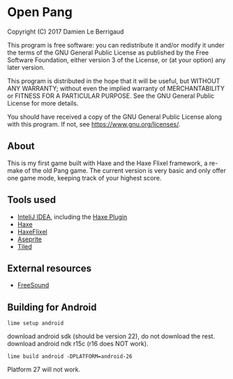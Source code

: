 # Open Pang

Copyright (C) 2017  Damien Le Berrigaud

This program is free software: you can redistribute it and/or modify
it under the terms of the GNU General Public License as published by
the Free Software Foundation, either version 3 of the License, or
(at your option) any later version.

This program is distributed in the hope that it will be useful,
but WITHOUT ANY WARRANTY; without even the implied warranty of
MERCHANTABILITY or FITNESS FOR A PARTICULAR PURPOSE.  See the
GNU General Public License for more details.

You should have received a copy of the GNU General Public License
along with this program.  If not, see <https://www.gnu.org/licenses/>.

## About

This is my first game built with Haxe and the Haxe Flixel framework, a re-make of the old Pang game.
The current version is very basic and only offer one game mode, keeping track of your highest score.

## Tools used

* [InteliJ IDEA](https://www.jetbrains.com/idea/), including the [Haxe Plugin](http://intellij-haxe.org/)
* [Haxe](https://haxe.org/)
* [HaxeFlixel](http://haxeflixel.com/)
* [Aseprite](https://www.aseprite.org/)
* [Tiled](http://www.mapeditor.org/)

## External resources

* [FreeSound](https://freesound.org/)

## Building for Android

```
lime setup android
```

download android sdk (should be version 22), do not download the rest.
download android ndk r15c (r16 does NOT work).

```
lime build android -DPLATFORM=android-26
```

Platform 27 will not work.
